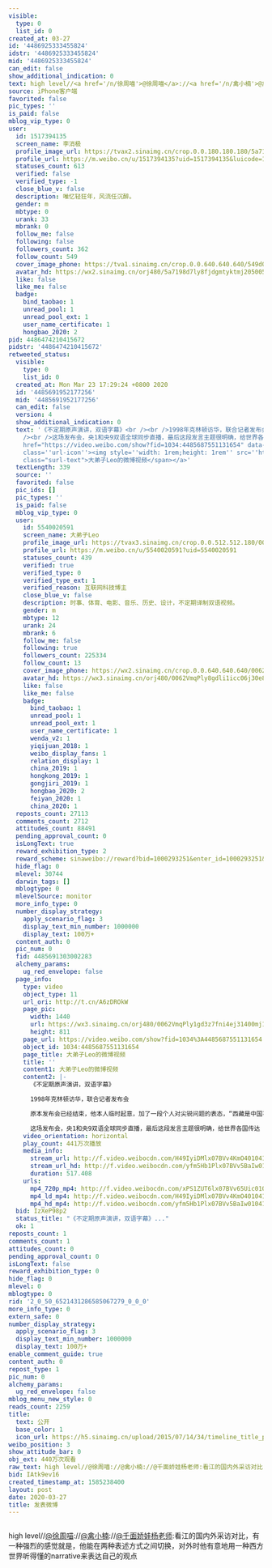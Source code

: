 ```yaml
---
visible:
  type: 0
  list_id: 0
created_at: 03-27
id: '4486925333455824'
idstr: '4486925333455824'
mid: '4486925333455824'
can_edit: false
show_additional_indication: 0
text: high level//<a href='/n/徐周喵'>@徐周喵</a>://<a href='/n/禽小楠'>@禽小楠</a>://<a href='/n/千面娇娃杨老师'>@千面娇娃杨老师</a>:看江的国内外采访对比，有一种强烈的感觉就是，他能在两种表述方式之间切换，对外时他有意地用一种西方世界听得懂的narrative来表达自己的观点
source: iPhone客户端
favorited: false
pic_types: ''
is_paid: false
mblog_vip_type: 0
user:
  id: 1517394135
  screen_name: 李消极
  profile_image_url: https://tvax2.sinaimg.cn/crop.0.0.180.180.180/5a7198d7ly8fjdgmtyktmj20500500so.jpg?KID=imgbed,tva&Expires=1606399196&ssig=EpTZqlt10x
  profile_url: https://m.weibo.cn/u/1517394135?uid=1517394135&luicode=10000011&lfid=2304131517394135_-_WEIBO_SECOND_PROFILE_WEIBO
  statuses_count: 613
  verified: false
  verified_type: -1
  close_blue_v: false
  description: 唯忆轻狂年，风流任沉醉。
  gender: m
  mbtype: 0
  urank: 33
  mbrank: 0
  follow_me: false
  following: false
  followers_count: 362
  follow_count: 549
  cover_image_phone: https://tva1.sinaimg.cn/crop.0.0.640.640.640/549d0121tw1egm1kjly3jj20hs0hsq4f.jpg
  avatar_hd: https://wx2.sinaimg.cn/orj480/5a7198d7ly8fjdgmtyktmj20500500so.jpg
  like: false
  like_me: false
  badge:
    bind_taobao: 1
    unread_pool: 1
    unread_pool_ext: 1
    user_name_certificate: 1
    hongbao_2020: 2
pid: 4486474210415672
pidstr: '4486474210415672'
retweeted_status:
  visible:
    type: 0
    list_id: 0
  created_at: Mon Mar 23 17:29:24 +0800 2020
  id: '4485691952177256'
  mid: '4485691952177256'
  can_edit: false
  version: 4
  show_additional_indication: 0
  text: '《不定期原声演讲，双语字幕》<br /><br />1998年克林顿访华，联合记者发布会<br /><br />原本发布会已经结束，他本人临时起意，加了一段个人对尖锐问题的表态，“西藏是中国不可分割的一部分”、“台湾必须是中国的一个省”。<br
    /><br />这场发布会，央1和央9双语全球同步直播，最后这段发言主题很明确，给世界各国传达了一个信息，领土问题不容侵犯，没有丝毫让步的可能。 <a data-url="http://t.cn/A6zDROkW"
    href="https://video.weibo.com/show?fid=1034:4485687551131654" data-hide=""><span
    class=''url-icon''><img style=''width: 1rem;height: 1rem'' src=''https://h5.sinaimg.cn/upload/2015/09/25/3/timeline_card_small_video_default.png''></span><span
    class="surl-text">大弟子Leo的微博视频</span></a>'
  textLength: 339
  source: ''
  favorited: false
  pic_ids: []
  pic_types: ''
  is_paid: false
  mblog_vip_type: 0
  user:
    id: 5540020591
    screen_name: 大弟子Leo
    profile_image_url: https://tvax3.sinaimg.cn/crop.0.0.512.512.180/0062VmqPly8gdli1icc06j30e80e8t9b.jpg?KID=imgbed,tva&Expires=1606399196&ssig=AdKhxNa38%2F
    profile_url: https://m.weibo.cn/u/5540020591?uid=5540020591
    statuses_count: 439
    verified: true
    verified_type: 0
    verified_type_ext: 1
    verified_reason: 互联网科技博主
    close_blue_v: false
    description: 时事、体育、电影、音乐、历史、设计，不定期译制双语视频。
    gender: m
    mbtype: 12
    urank: 24
    mbrank: 6
    follow_me: false
    following: true
    followers_count: 225334
    follow_count: 13
    cover_image_phone: https://wx2.sinaimg.cn/crop.0.0.640.640.640/0062VmqPly1gd71khsphyj30v90v9dno.jpg
    avatar_hd: https://wx3.sinaimg.cn/orj480/0062VmqPly8gdli1icc06j30e80e8t9b.jpg
    like: false
    like_me: false
    badge:
      bind_taobao: 1
      unread_pool: 1
      unread_pool_ext: 1
      user_name_certificate: 1
      wenda_v2: 1
      yiqijuan_2018: 1
      weibo_display_fans: 1
      relation_display: 1
      china_2019: 1
      hongkong_2019: 1
      gongjiri_2019: 1
      hongbao_2020: 2
      feiyan_2020: 1
      china_2020: 1
  reposts_count: 27113
  comments_count: 2712
  attitudes_count: 88491
  pending_approval_count: 0
  isLongText: true
  reward_exhibition_type: 2
  reward_scheme: sinaweibo://reward?bid=1000293251&enter_id=1000293251&enter_type=1&oid=4485691952177256&seller=5540020591&share=18cb5613ebf3d8aadd9975c1036ab1f47&sign=fafac338b844b89474082194101ccbae
  hide_flag: 0
  mlevel: 30744
  darwin_tags: []
  mblogtype: 0
  mlevelSource: monitor
  more_info_type: 0
  number_display_strategy:
    apply_scenario_flag: 3
    display_text_min_number: 1000000
    display_text: 100万+
  content_auth: 0
  pic_num: 0
  fid: 4485691303002283
  alchemy_params:
    ug_red_envelope: false
  page_info:
    type: video
    object_type: 11
    url_ori: http://t.cn/A6zDROkW
    page_pic:
      width: 1440
      url: https://wx3.sinaimg.cn/orj480/0062VmqPly1gd3z7fni4ej31400mj1dg.jpg
      height: 811
    page_url: https://video.weibo.com/show?fid=1034%3A4485687551131654
    object_id: 1034:4485687551131654
    page_title: 大弟子Leo的微博视频
    title: ''
    content1: 大弟子Leo的微博视频
    content2: |-
      《不定期原声演讲，双语字幕》

      1998年克林顿访华，联合记者发布会

      原本发布会已经结束，他本人临时起意，加了一段个人对尖锐问题的表态，“西藏是中国不可分割的一部分”、“台湾必须是中国的一个省”。

      这场发布会，央1和央9双语全球同步直播，最后这段发言主题很明确，给世界各国传达
    video_orientation: horizontal
    play_count: 441万次播放
    media_info:
      stream_url: http://f.video.weibocdn.com/H49IyiDMlx07BVv4KmO401041200Rhb00E010.mp4?label=mp4_ld&template=484x360.25.0&trans_finger=40a32e8439c5409a63ccf853562a60ef&ori=0&ps=1BThihd3VLAY5R&Expires=1606391996&ssig=sQwubdZE5s&KID=unistore,video
      stream_url_hd: http://f.video.weibocdn.com/yfm5Hb1Plx07BVv5BaIw01041201lhIc0E010.mp4?label=mp4_hd&template=644x480.25.0&trans_finger=62b30a3f061b162e421008955c73f536&ori=0&ps=1BThihd3VLAY5R&Expires=1606391996&ssig=lo61UJG%2Bwq&KID=unistore,video
      duration: 517.408
    urls:
      mp4_720p_mp4: http://f.video.weibocdn.com/xPS1ZUT6lx07BVv65Uic01041202IVey0E010.mp4?label=mp4_720p&template=968x720.25.0&trans_finger=1f0da16358befad33323e3a1b7f95fc9&ori=0&ps=1BThihd3VLAY5R&Expires=1606391996&ssig=mLigkWp6LY&KID=unistore,video
      mp4_ld_mp4: http://f.video.weibocdn.com/H49IyiDMlx07BVv4KmO401041200Rhb00E010.mp4?label=mp4_ld&template=484x360.25.0&trans_finger=40a32e8439c5409a63ccf853562a60ef&ori=0&ps=1BThihd3VLAY5R&Expires=1606391996&ssig=sQwubdZE5s&KID=unistore,video
      mp4_hd_mp4: http://f.video.weibocdn.com/yfm5Hb1Plx07BVv5BaIw01041201lhIc0E010.mp4?label=mp4_hd&template=644x480.25.0&trans_finger=62b30a3f061b162e421008955c73f536&ori=0&ps=1BThihd3VLAY5R&Expires=1606391996&ssig=lo61UJG%2Bwq&KID=unistore,video
  bid: IzXeP98p2
  status_title: "《不定期原声演讲，双语字幕》..."
  ok: 1
reposts_count: 1
comments_count: 1
attitudes_count: 0
pending_approval_count: 0
isLongText: false
reward_exhibition_type: 0
hide_flag: 0
mlevel: 0
mblogtype: 0
rid: '2_0_50_6521431286585067279_0_0_0'
more_info_type: 0
extern_safe: 0
number_display_strategy:
  apply_scenario_flag: 3
  display_text_min_number: 1000000
  display_text: 100万+
enable_comment_guide: true
content_auth: 0
repost_type: 1
pic_num: 0
alchemy_params:
  ug_red_envelope: false
mblog_menu_new_style: 0
reads_count: 2259
title:
  text: 公开
  base_color: 1
  icon_url: https://h5.sinaimg.cn/upload/2015/07/14/34/timeline_title_public_default.png
weibo_position: 3
show_attitude_bar: 0
obj_ext: 440万次观看
raw_text: high level//@徐周喵://@禽小楠://@千面娇娃杨老师:看江的国内外采访对比，有一种强烈的感觉就是，他能在两种表述方式之间切换，对外时他有意地用一种西方世界听得懂的narrative来表达自己的观点
bid: IAtk9ev16
created_timestamp_at: 1585238400
layout: post
date: 2020-03-27
title: 发表微博
---
```


![]()

high level//<a href='/n/徐周喵'>@徐周喵</a>://<a href='/n/禽小楠'>@禽小楠</a>://<a href='/n/千面娇娃杨老师'>@千面娇娃杨老师</a>:看江的国内外采访对比，有一种强烈的感觉就是，他能在两种表述方式之间切换，对外时他有意地用一种西方世界听得懂的narrative来表达自己的观点


